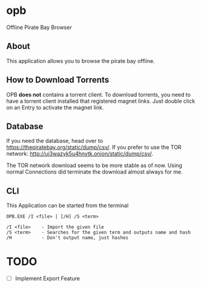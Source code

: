 # opb
Offline Pirate Bay Browser

## About

This application allows you to browse the pirate bay offline.

## How to Download Torrents

OPB **does not** contains a torrent client.
To download torrents, you need to have a torrent client installed that registered magnet links.
Just double click on an Entry to activate the magnet link.

## Database

If you need the database, head over to https://thepiratebay.org/static/dump/csv/.
If you prefer to use the TOR network: http://uj3wazyk5u4hnvtk.onion/static/dump/csv/.

The TOR network download seems to be more stable as of now. Using normal Connections did terminate the download almost always for me.

## CLI

This Application can be started from the terminal

    OPB.EXE /I <file> | [/H] /S <term>
    
    /I <file>    - Import the given file
    /S <term>    - Searches for the given term and outputs name and hash
    /H           - Don't output name, just hashes

# TODO

- [ ] Implement Export Feature
